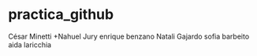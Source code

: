 # practica_github

César Minetti
+Nahuel Jury
enrique benzano
Natali Gajardo
sofia barbeito
aida laricchia